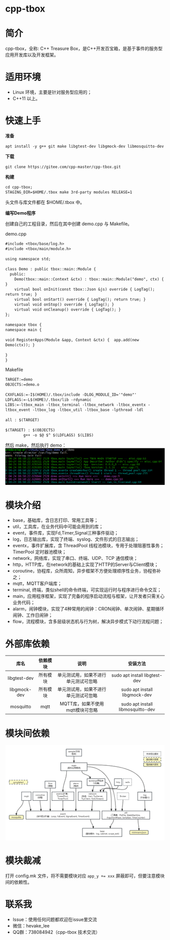 # cpp-tbox

# 简介
cpp-tbox，全称: C++ Treasure Box，是C++开发百宝箱，是基于事件的服务型应用开发库以及开发框架。

# 适用环境

- Linux 环境，主要是针对服务型应用的；
- C++11 以上。

# 快速上手

**准备**

`apt install -y g++ git make libgtest-dev libgmock-dev libmosquitto-dev`

**下载**

`git clone https://gitee.com/cpp-master/cpp-tbox.git`

**构建**

```
cd cpp-tbox;
STAGING_DIR=$HOME/.tbox make 3rd-party modules RELEASE=1
```
头文件与库文件都在 $HOME/.tbox 中。

**编写Demo程序**

创建自己的工程目录，然后在其中创建 demo.cpp 与 Makefile。

demo.cpp
```
#include <tbox/base/log.h>
#include <tbox/main/module.h>

using namespace std;

class Demo : public tbox::main::Module {
  public:
    Demo(tbox::main::Context &ctx) : tbox::main::Module("demo", ctx) { }
    virtual bool onInit(const tbox::Json &js) override { LogTag(); return true; }
    virtual bool onStart() override { LogTag(); return true; }
    virtual void onStop() override { LogTag(); }
    virtual void onCleanup() override { LogTag(); }
};

namespace tbox {
namespace main {

void RegisterApps(Module &app, Context &ctx) {  app.add(new Demo(ctx)); }

}
}
```

Makefile
```
TARGET:=demo
OBJECTS:=demo.o

CXXFLAGS:=-I$(HOME)/.tbox/include -DLOG_MODULE_ID='"demo"'
LDFLAGS:=-L$(HOME)/.tbox/lib -rdynamic
LIBS:=-ltbox_main -ltbox_terminal -ltbox_network -ltbox_eventx -ltbox_event -ltbox_log -ltbox_util -ltbox_base -lpthread -ldl

all : $(TARGET)

$(TARGET) : $(OBJECTS)
        g++ -o $@ $^ $(LDFLAGS) $(LIBS)
```

然后 make，然后执行 demo：
![执行效果](documents/images/first-demo.png)

# 模块介绍

- base，基础库，含日志打印、常用工具等；
- util，工具库，在业务代码中可能会用到的库；
- event，事件库，实现Fd,Timer,Signal三种事件驱动；
- log，日志输出库，实现了终端、syslog、文件形式的日志输出；
- eventx，事件扩展库，含 ThreadPool 线程池模块，专用于处理阻塞性事务；TimerPool 定时器池模块；
- network，网络库，实现了串口、终端、UDP、TCP 通信模块；
- http，HTTP库，在network的基础上实现了HTTP的Server与Client模块；
- coroutine，协程库，众所周知，异步框架不方便处理顺序性业务，协程弥补之；
- mqtt，MQTT客户端库；
- terminal, 终端，类似shell的命令终端，可实现运行时与程序进行命令交互；
- main，应用程序框架，实现了完备的程序启动流程与框架，让开发者只需关心业务代码；
- alarm，闹钟模块，实现了4种常用的闹钟：CRON闹钟、单次闹钟、星期循环闹钟、工作日闹钟；
- flow，流程模块，含多层级状态机与行为树，解决异步模式下动行流程问题；

# 外部库依赖

| 库名 | 依赖模块 | 说明 | 安装方法 |
|:----:|:--------:|:----:|:--------:|
| libgtest-dev | 所有模块 | 单元测试用，如果不进行单元测试可忽略 | sudo apt install libgtest-dev |
| libgmock-dev | 所有模块 | 单元测试用，如果不进行单元测试可忽略 | sudo apt install libgmock-dev |
| mosquitto | mqtt | MQTT库，如果不使用mqtt模块可忽略 | sudo apt install libmosquitto-dev |

# 模块间依赖

![](/documents/images/modules-dependence.png)

# 模块裁减

打开 config.mk 文件，将不需要模块对应 `app_y += xxx` 屏蔽即可，但要注意模块间的依赖性。

# 联系我

- Issue：使用任何问题都欢迎在issue里交流
- 微信：hevake_lee
- QQ群：738084942（cpp-tbox 技术交流）